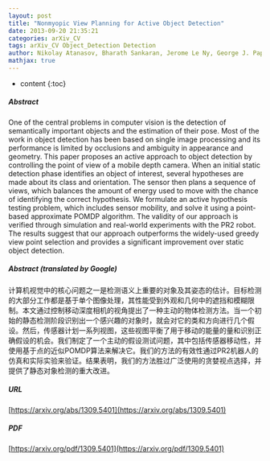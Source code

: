 ```yaml
---
layout: post
title: "Nonmyopic View Planning for Active Object Detection"
date: 2013-09-20 21:35:21
categories: arXiv_CV
tags: arXiv_CV Object_Detection Detection
author: Nikolay Atanasov, Bharath Sankaran, Jerome Le Ny, George J. Pappas, Kostas Daniilidis
mathjax: true
---
```


* content
{:toc}

##### Abstract
One of the central problems in computer vision is the detection of semantically important objects and the estimation of their pose. Most of the work in object detection has been based on single image processing and its performance is limited by occlusions and ambiguity in appearance and geometry. This paper proposes an active approach to object detection by controlling the point of view of a mobile depth camera. When an initial static detection phase identifies an object of interest, several hypotheses are made about its class and orientation. The sensor then plans a sequence of views, which balances the amount of energy used to move with the chance of identifying the correct hypothesis. We formulate an active hypothesis testing problem, which includes sensor mobility, and solve it using a point-based approximate POMDP algorithm. The validity of our approach is verified through simulation and real-world experiments with the PR2 robot. The results suggest that our approach outperforms the widely-used greedy view point selection and provides a significant improvement over static object detection.

##### Abstract (translated by Google)
计算机视觉中的核心问题之一是检测语义上重要的对象及其姿态的估计。目标检测的大部分工作都是基于单个图像处理，其性能受到外观和几何中的遮挡和模糊限制。本文通过控制移动深度相机的视角提出了一种主动的物体检测方法。当一个初始的静态检测阶段识别出一个感兴趣的对象时，就会对它的类和方向进行几个假设。然后，传感器计划一系列视图，这些视图平衡了用于移动的能量的量和识别正确假设的机会。我们制定了一个主动的假设测试问题，其中包括传感器移动性，并使用基于点的近似POMDP算法来解决它。我们的方法的有效性通过PR2机器人的仿真和实际实验来验证。结果表明，我们的方法胜过广泛使用的贪婪视点选择，并提供了静态对象检测的重大改进。

##### URL
[https://arxiv.org/abs/1309.5401](https://arxiv.org/abs/1309.5401)

##### PDF
[https://arxiv.org/pdf/1309.5401](https://arxiv.org/pdf/1309.5401)

